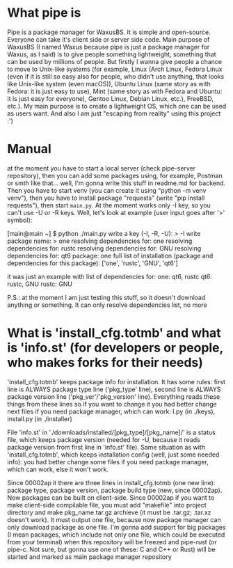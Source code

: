 # What pipe is

Pipe is a package manager for WaxusBS. It is simple and open-source. Everyone can take it's client side or server side code. Main purpose of WaxusBS (I named Waxus because pipe is just a package manager for Waxus, as I said) is to give people something lightweight, something that can be used by millions of people. But firstly I wanna give people a chance to move to Unix-like systems (for example, Linux (Arch Linux, Fedora Linux (even if it is still so easy also for people, who didn't use anything, that looks like Unix-like system (even macOS)), Ubuntu Linux (same story as with Fedora: it is just easy to use), Mint (same story as with Fedora and Ubuntu: it is just easy for everyone), Gentoo Linux, Debian Linux, etc.), FreeBSD, etc.). My main purpose is to create a lightweight OS, which one can be used as users want. And also I am just "escaping from reality" using this project :')

# Manual

at the moment you have to start a local server (check pipe-server repository), then you can add some packages using, for example, Postman or smth like that... well, I'm gonna write this stuff in readme.md for backend. Then you have to start venv (you can create it using "python -m venv venv"), then you have to install package "requests" (write "pip install requests"), then start `main.py`. At the moment works only -I key, so you can't use -U or -R keys. Well, let's look at example (user input goes after '>' symbol):

[main@main ~] $ python ./main.py
write a key (-I, -R, -U): > -I
write package name: > one
resolving dependencies for: one
resolving dependencies for: rustc
resolving dependencies for: GNU
resolving dependencies for: qt6
package: one
full list of installation (package and dependencies for this package): ['one', 'rustc', 'GNU', 'qt6']



it was just an example with list of dependencies for:
one: qt6, rustc
qt6: rustc, GNU
rustc: GNU

P.S.: at the moment I am just testing this stuff, so it doesn't download anything or something. It can only resolve dependencies list, no more


# What is 'install_cfg.totmb' and what is 'info.st' (for developers or people, who makes forks for their needs)

'install_cfg.totmb' keeps package info for installation. It has some rules: first line is ALWAYS package type line ('pkg_type' line), second line is ALWAYS package version line ('pkg_ver'/'pkg_version' line). Everything reads these things from these lines so if you want to change it you had better change next files if you need package manager, which can work: I.py (in ./keys), install.py (in ./installer)

File 'info.st' in './downloads/installed/[pkg_type]/[pkg_name]/' is a status file, which keeps package version (needed for -U, because it reads package version from first line in 'info.st' file). Same situation as with 'install_cfg.totmb', which keeps installation config (well, just some needed info): you had better change some files if you need package manager, which can work, else it won't work.

Since 00002ap it there are three lines in install_cfg.totmb (one new line): package type, package version, package build type (new, since 00002ap). Now packages can be built on client-side. Since 00002ap if you want to make client-side compilable file, you must add "makefile" into project directory and make pkg_name.tar.gz archieve (it must be .tar.gz; .tar.xz doesn't work). It must output one file, because now package manager can only download package as one file. I'm gonna add support for big packages (I mean packages, which include not only one file, which could be executed from your terminal) when this repository will be freezed and pipe-rust (or pipe-c. Not sure, but gonna use one of these: C and C++ or Rust) will be started and marked as main package manager repository
